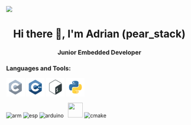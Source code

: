 <img src="https://www.pcbunlimited.com/blog/wp-content/uploads/2017/04/circuitboardprototyping.jpg" height="100"/>
<h1 align="center">Hi there 👋, I'm Adrian (pear_stack)</h1>
<h3 align="center">Junior Embedded Developer</h3>

<h3 align="left">Languages and Tools:</h3>
<p align="left">
<img src="https://github.com/kirukudenis/readme_icons/blob/master/language_and_tools/square/c/c.png" alt="c" width="50" height="50"/> 
<img src="https://github.com/kirukudenis/readme_icons/blob/master/language_and_tools/square/c%2B%2B/c%2B%2B.png" alt="cpp" width="50" height="50"/> 
<img src="https://github.com/kirukudenis/readme_icons/blob/master/language_and_tools/square/bash/bash-colored.png" alt="bash" width="50" height="50"/> 
<img src="https://github.com/kirukudenis/readme_icons/blob/master/language_and_tools/square/python/python.png" alt="py" width="50" height="50"/> 
</p> 
<p align="left">

<img src="https://www.arm.com/-/media/arm-com/products/processors/Hero%20Chip%20Images%20-%202017.01.05/Hero%20Chip%20Image%20Gill_Cortex-M%20web.png?h=738&w=1105&la=en&hash=A69CEC7883BC2FC92A51774E187569F1946A3861" alt="arm" height="40"/> 
<img src="https://seeklogo.com/images/E/espressif-systems-logo-1350B9E771-seeklogo.com.png" alt="esp" height="40"/> 
<img src="https://cdn.worldvectorlogo.com/logos/arduino-1.svg" alt="arduino" height="40"/> 
<img src="https://cdn.freebiesupply.com/logos/large/2x/platformio-logo-png-transparent.png" alt="" height="40"/> 
<img src="https://cdn1.iconfinder.com/data/icons/system-black-circles/512/gnu-512.png" alt="" height="42"/> 
<img src="http://www.muylinux.com/wp-content/uploads/2012/03/gcc-logo.png" alt="" width="40" height="40"/>
<img src="https://openclipart.org/image/800px/214008" alt="cmake" height="40"/> 
<img src="https://www.lynx.com/hs-fs/hubfs/FreeRTOS%20logo%20PNG.png?width=400&name=FreeRTOS%20logo%20PNG.png" alt="" height="40"/> 
<img src="https://external-content.duckduckgo.com/iu/?u=https%3A%2F%2Fcdn.icon-icons.com%2Ficons2%2F1381%2FPNG%2F512%2Fkicad_94309.png&f=1&nofb=1&ipt=f8fd4bff2795c54313d34146b4b91928730d379682ed8cb35d4dbdec883c10f3&ipo=images" alt="" height="40"/> 
</p>




